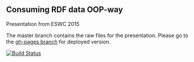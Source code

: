 ## Consuming RDF data OOP-way

Presentation from ESWC 2015

The master branch contains the raw files for the presentation. Please go to the [gh-pages branch](../../) for deployed version.

[![Build Status](https://travis-ci.org/MakoLab/eswc.svg?branch=master)](https://travis-ci.org/MakoLab/eswc)
